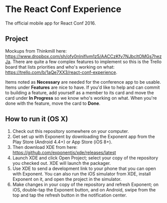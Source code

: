 # The React Conf Experience
The official mobile app for React Conf 2016.

## Project

Mockups from Thinkmill here: https://www.dropbox.com/sh/ofy0nlniflvm1z5/AACCzKfv7NJbcltOMGs7hezJa. There are quite a few complex features to implement so this is the Trello board that lists priorities and who's working on what: https://trello.com/b/1aQe7XX3/react-conf-experience.

Items noted as **Necessary** are needed for the conference app to be usable. Items under **Features** are nice to have. If you'd like to help and can commit to building a feature, add yourself as a member to its card and move the card under **In Progress** so we know who's working on what. When you're done with the feature, move the card to **Done**.

## How to run it (OS X)

1. Check out this repository somewhere on your computer.
2. Get set up with Exponent by downloading the Exponent app from the Play Store (Android 4.4+) or App Store (iOS 8+).
3. Then download XDE from here: https://github.com/exponentjs/xde/releases/latest
4. Launch XDE and click Open Project; select your copy of the repository you checked out. XDE will launch the packager.
5. Use XDE to send a development link to your phone that you can open with Exponent. You can also run the iOS simulator from XDE, install Exponent on it, and open the project in the simulator.
6. Make changes in your copy of the repository and refresh Exponent; on iOS, double-tap the Exponent button, and on Android, swipe from the top and tap the refresh button in the notification center.
